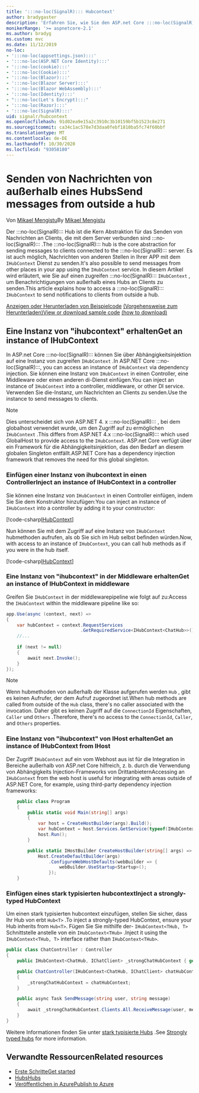 ```yaml
---
title: ':::no-loc(SignalR)::: Hubcontext'
author: bradygaster
description: 'Erfahren Sie, wie Sie den ASP.net Core :::no-loc(SignalR)::: hubcontext-Dienst verwenden, um Benachrichtigungen von außerhalb eines Hubs an Clients zu senden.'
monikerRange: '>= aspnetcore-2.1'
ms.author: bradyg
ms.custom: mvc
ms.date: 11/12/2019
no-loc:
- ':::no-loc(appsettings.json):::'
- ':::no-loc(ASP.NET Core Identity):::'
- ':::no-loc(cookie):::'
- ':::no-loc(Cookie):::'
- ':::no-loc(Blazor):::'
- ':::no-loc(Blazor Server):::'
- ':::no-loc(Blazor WebAssembly):::'
- ':::no-loc(Identity):::'
- ":::no-loc(Let's Encrypt):::"
- ':::no-loc(Razor):::'
- ':::no-loc(SignalR):::'
uid: signalr/hubcontext
ms.openlocfilehash: 91d02ea9e15a2c3910c3b10159bf5b1523c8e271
ms.sourcegitcommit: ca34c1ac578e7d3daa0febf1810ba5fc74f60bbf
ms.translationtype: MT
ms.contentlocale: de-DE
ms.lasthandoff: 10/30/2020
ms.locfileid: "93058180"
---
```

# <a name="send-messages-from-outside-a-hub"></a><span data-ttu-id="e2d96-103">Senden von Nachrichten von außerhalb eines Hubs</span><span class="sxs-lookup"><span data-stu-id="e2d96-103">Send messages from outside a hub</span></span>

<span data-ttu-id="e2d96-104">Von [Mikael Mengistu](https://twitter.com/MikaelM_12)</span><span class="sxs-lookup"><span data-stu-id="e2d96-104">By [Mikael Mengistu](https://twitter.com/MikaelM_12)</span></span>

<span data-ttu-id="e2d96-105">Der :::no-loc(SignalR)::: Hub ist die Kern Abstraktion für das Senden von Nachrichten an Clients, die mit dem Server verbunden sind :::no-loc(SignalR)::: .</span><span class="sxs-lookup"><span data-stu-id="e2d96-105">The :::no-loc(SignalR)::: hub is the core abstraction for sending messages to clients connected to the :::no-loc(SignalR)::: server.</span></span> <span data-ttu-id="e2d96-106">Es ist auch möglich, Nachrichten von anderen Stellen in Ihrer APP mit dem `IHubContext` Dienst zu senden.</span><span class="sxs-lookup"><span data-stu-id="e2d96-106">It's also possible to send messages from other places in your app using the `IHubContext` service.</span></span> <span data-ttu-id="e2d96-107">In diesem Artikel wird erläutert, wie Sie auf einen zugreifen :::no-loc(SignalR)::: `IHubContext` , um Benachrichtigungen von außerhalb eines Hubs an Clients zu senden.</span><span class="sxs-lookup"><span data-stu-id="e2d96-107">This article explains how to access a :::no-loc(SignalR)::: `IHubContext` to send notifications to clients from outside a hub.</span></span>

<span data-ttu-id="e2d96-108">[Anzeigen oder Herunterladen von Beispielcode](https://github.com/dotnet/AspNetCore.Docs/tree/master/aspnetcore/signalr/hubcontext/sample/) [(Vorgehensweise zum Herunterladen)](xref:index#how-to-download-a-sample)</span><span class="sxs-lookup"><span data-stu-id="e2d96-108">[View or download sample code](https://github.com/dotnet/AspNetCore.Docs/tree/master/aspnetcore/signalr/hubcontext/sample/) [(how to download)](xref:index#how-to-download-a-sample)</span></span>

## <a name="get-an-instance-of-ihubcontext"></a><span data-ttu-id="e2d96-109">Eine Instanz von "ihubcontext" erhalten</span><span class="sxs-lookup"><span data-stu-id="e2d96-109">Get an instance of IHubContext</span></span>

<span data-ttu-id="e2d96-110">In ASP.net Core :::no-loc(SignalR)::: können Sie über Abhängigkeitsinjektion auf eine Instanz von zugreifen `IHubContext` .</span><span class="sxs-lookup"><span data-stu-id="e2d96-110">In ASP.NET Core :::no-loc(SignalR):::, you can access an instance of `IHubContext` via dependency injection.</span></span> <span data-ttu-id="e2d96-111">Sie können eine Instanz von `IHubContext` in einen Controller, eine Middleware oder einen anderen di-Dienst einfügen.</span><span class="sxs-lookup"><span data-stu-id="e2d96-111">You can inject an instance of `IHubContext` into a controller, middleware, or other DI service.</span></span> <span data-ttu-id="e2d96-112">Verwenden Sie die-Instanz, um Nachrichten an Clients zu senden.</span><span class="sxs-lookup"><span data-stu-id="e2d96-112">Use the instance to send messages to clients.</span></span>

> [!NOTE]
> <span data-ttu-id="e2d96-113">Dies unterscheidet sich von ASP.NET 4. x :::no-loc(SignalR)::: , bei dem globalhost verwendet wurde, um den Zugriff auf zu ermöglichen `IHubContext` .</span><span class="sxs-lookup"><span data-stu-id="e2d96-113">This differs from ASP.NET 4.x :::no-loc(SignalR)::: which used GlobalHost to provide access to the `IHubContext`.</span></span> <span data-ttu-id="e2d96-114">ASP.net Core verfügt über ein Framework für die Abhängigkeitsinjektion, das den Bedarf an diesem globalen Singleton entfällt.</span><span class="sxs-lookup"><span data-stu-id="e2d96-114">ASP.NET Core has a dependency injection framework that removes the need for this global singleton.</span></span>

### <a name="inject-an-instance-of-ihubcontext-in-a-controller"></a><span data-ttu-id="e2d96-115">Einfügen einer Instanz von ihubcontext in einen Controller</span><span class="sxs-lookup"><span data-stu-id="e2d96-115">Inject an instance of IHubContext in a controller</span></span>

<span data-ttu-id="e2d96-116">Sie können eine Instanz von `IHubContext` in einen Controller einfügen, indem Sie Sie dem Konstruktor hinzufügen:</span><span class="sxs-lookup"><span data-stu-id="e2d96-116">You can inject an instance of `IHubContext` into a controller by adding it to your constructor:</span></span>

[!code-csharp[IHubContext](hubcontext/sample/Controllers/HomeController.cs?range=12-19,57)]

<span data-ttu-id="e2d96-117">Nun können Sie mit dem Zugriff auf eine Instanz von `IHubContext` hubmethoden aufrufen, als ob Sie sich im Hub selbst befinden würden.</span><span class="sxs-lookup"><span data-stu-id="e2d96-117">Now, with access to an instance of `IHubContext`, you can call hub methods as if you were in the hub itself.</span></span>

[!code-csharp[IHubContext](hubcontext/sample/Controllers/HomeController.cs?range=21-25)]

### <a name="get-an-instance-of-ihubcontext-in-middleware"></a><span data-ttu-id="e2d96-118">Eine Instanz von "ihubcontext" in der Middleware erhalten</span><span class="sxs-lookup"><span data-stu-id="e2d96-118">Get an instance of IHubContext in middleware</span></span>

<span data-ttu-id="e2d96-119">Greifen Sie `IHubContext` in der middlewarepipeline wie folgt auf zu:</span><span class="sxs-lookup"><span data-stu-id="e2d96-119">Access the `IHubContext` within the middleware pipeline like so:</span></span>

```csharp
app.Use(async (context, next) =>
{
    var hubContext = context.RequestServices
                            .GetRequiredService<IHubContext<ChatHub>>();
    //...
    
    if (next != null)
    {
        await next.Invoke();
    }
});
```

> [!NOTE]
> <span data-ttu-id="e2d96-120">Wenn hubmethoden von außerhalb der Klasse aufgerufen werden `Hub` , gibt es keinen Aufrufer, der dem Aufruf zugeordnet ist.</span><span class="sxs-lookup"><span data-stu-id="e2d96-120">When hub methods are called from outside of the `Hub` class, there's no caller associated with the invocation.</span></span> <span data-ttu-id="e2d96-121">Daher gibt es keinen Zugriff auf die `ConnectionId` Eigenschaften, `Caller` und `Others` .</span><span class="sxs-lookup"><span data-stu-id="e2d96-121">Therefore, there's no access to the `ConnectionId`, `Caller`, and `Others` properties.</span></span>

### <a name="get-an-instance-of-ihubcontext-from-ihost"></a><span data-ttu-id="e2d96-122">Eine Instanz von "ihubcontext" von IHost erhalten</span><span class="sxs-lookup"><span data-stu-id="e2d96-122">Get an instance of IHubContext from IHost</span></span>

<span data-ttu-id="e2d96-123">Der Zugriff `IHubContext` auf ein vom Webhost aus ist für die Integration in Bereiche außerhalb von ASP.net Core hilfreich, z. b. durch die Verwendung von Abhängigkeits Injection-Frameworks von Drittanbietern</span><span class="sxs-lookup"><span data-stu-id="e2d96-123">Accessing an `IHubContext` from the web host is useful for integrating with areas outside of ASP.NET Core, for example, using third-party dependency injection frameworks:</span></span>

```csharp
    public class Program
    {
        public static void Main(string[] args)
        {
            var host = CreateHostBuilder(args).Build();
            var hubContext = host.Services.GetService(typeof(IHubContext<ChatHub>));
            host.Run();
        }

        public static IHostBuilder CreateHostBuilder(string[] args) =>
            Host.CreateDefaultBuilder(args)
                .ConfigureWebHostDefaults(webBuilder => {
                    webBuilder.UseStartup<Startup>();
                });
    }
```

### <a name="inject-a-strongly-typed-hubcontext"></a><span data-ttu-id="e2d96-124">Einfügen eines stark typisierten hubcontext</span><span class="sxs-lookup"><span data-stu-id="e2d96-124">Inject a strongly-typed HubContext</span></span>

<span data-ttu-id="e2d96-125">Um einen stark typisierten hubcontext einzufügen, stellen Sie sicher, dass Ihr Hub von erbt `Hub<T>` .</span><span class="sxs-lookup"><span data-stu-id="e2d96-125">To inject a strongly-typed HubContext, ensure your Hub inherits from `Hub<T>`.</span></span> <span data-ttu-id="e2d96-126">Fügen Sie Sie mithilfe der- `IHubContext<THub, T>` Schnittstelle anstelle von ein `IHubContext<THub>` .</span><span class="sxs-lookup"><span data-stu-id="e2d96-126">Inject it using the `IHubContext<THub, T>` interface rather than `IHubContext<THub>`.</span></span>

```csharp
public class ChatController : Controller
{
    public IHubContext<ChatHub, IChatClient> _strongChatHubContext { get; }

    public ChatController(IHubContext<ChatHub, IChatClient> chatHubContext)
    {
        _strongChatHubContext = chatHubContext;
    }

    public async Task SendMessage(string user, string message)
    {
        await _strongChatHubContext.Clients.All.ReceiveMessage(user, message);
    }
}
```

<span data-ttu-id="e2d96-127">Weitere Informationen finden Sie unter [stark typisierte Hubs](xref:signalr/hubs#strongly-typed-hubs) .</span><span class="sxs-lookup"><span data-stu-id="e2d96-127">See [Strongly typed hubs](xref:signalr/hubs#strongly-typed-hubs) for more information.</span></span>

## <a name="related-resources"></a><span data-ttu-id="e2d96-128">Verwandte Ressourcen</span><span class="sxs-lookup"><span data-stu-id="e2d96-128">Related resources</span></span>

* [<span data-ttu-id="e2d96-129">Erste Schritte</span><span class="sxs-lookup"><span data-stu-id="e2d96-129">Get started</span></span>](xref:tutorials/signalr)
* [<span data-ttu-id="e2d96-130">Hubs</span><span class="sxs-lookup"><span data-stu-id="e2d96-130">Hubs</span></span>](xref:signalr/hubs)
* [<span data-ttu-id="e2d96-131">Veröffentlichen in Azure</span><span class="sxs-lookup"><span data-stu-id="e2d96-131">Publish to Azure</span></span>](xref:signalr/publish-to-azure-web-app)
